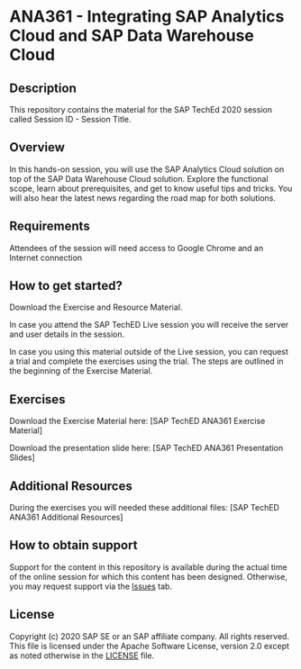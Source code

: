 # ANA361 - Integrating SAP Analytics Cloud and SAP Data Warehouse Cloud

## Description

This repository contains the material for the SAP TechEd 2020 session called Session ID - Session Title. 

## Overview

In this hands-on session, you will use the SAP Analytics Cloud solution on top of the SAP Data Warehouse Cloud solution. Explore the functional scope, learn about prerequisites, and get to know useful tips and tricks. You will also hear the latest news regarding the road map for both solutions.

## Requirements

Attendees of the session will need access to Google Chrome and an Internet connection

## How to get started?

Download the Exercise and Resource Material.

In case you attend the SAP TechED Live session you will receive the server and user details in the session.

In case you using this material outside of the Live session, you can request a trial and complete the exercises using the trial. The steps are outlined in the beginning of the Exercise Material.

## Exercises

Download the Exercise Material here: [SAP TechED ANA361 Exercise Material]

Download the presentation slide here: [SAP TechED ANA361 Presentation Slides]


## Additional Resources

During the exercises you will needed these additional files: [SAP TechED ANA361 Additional Resources]

## How to obtain support

Support for the content in this repository is available during the actual time of the online session for which this content has been designed. Otherwise, you may request support via the [Issues](../../issues) tab.

## License
Copyright (c) 2020 SAP SE or an SAP affiliate company. All rights reserved. This file is licensed under the Apache Software License, version 2.0 except as noted otherwise in the [LICENSE](LICENSES/Apache-2.0.txt) file.
